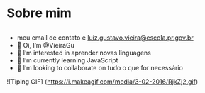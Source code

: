 #  Sobre mim

##
- meu email de contato e luiz.gustavo.vieira@escola.pr.gov.br
- 👋 Oi, I’m @VieiraGu
- 👀 I’m interested in aprender novas linguagens 
- 🌱 I’m currently learning JavaScript
- 💞️ I’m looking to collaborate on tudo o que for necessário

<!---
VieiraGu/VieiraGu is a ✨ special ✨ repository because its `README.md` (this file) appears on your GitHub profile.
You can click the Preview link to take a look at your changes.
--->
![Tiping GIF] (https://i.makeagif.com/media/3-02-2016/RjkZj2.gif)
